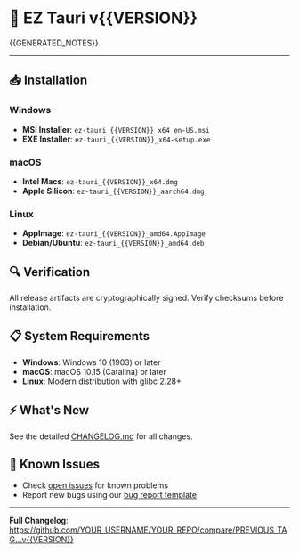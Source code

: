# 🚀 EZ Tauri v{{VERSION}}

{{GENERATED_NOTES}}

---

## 📥 Installation

### Windows

- **MSI Installer**: `ez-tauri_{{VERSION}}_x64_en-US.msi`
- **EXE Installer**: `ez-tauri_{{VERSION}}_x64-setup.exe`

### macOS

- **Intel Macs**: `ez-tauri_{{VERSION}}_x64.dmg`
- **Apple Silicon**: `ez-tauri_{{VERSION}}_aarch64.dmg`

### Linux

- **AppImage**: `ez-tauri_{{VERSION}}_amd64.AppImage`
- **Debian/Ubuntu**: `ez-tauri_{{VERSION}}_amd64.deb`

## 🔍 Verification

All release artifacts are cryptographically signed. Verify checksums before installation.

## 📋 System Requirements

- **Windows**: Windows 10 (1903) or later
- **macOS**: macOS 10.15 (Catalina) or later
- **Linux**: Modern distribution with glibc 2.28+

## ⚡ What's New

See the detailed [CHANGELOG.md](https://github.com/YOUR_USERNAME/YOUR_REPO/blob/main/CHANGELOG.md) for all changes.

## 🐛 Known Issues

- Check [open issues](https://github.com/YOUR_USERNAME/YOUR_REPO/issues) for known problems
- Report new bugs using our [bug report template](https://github.com/YOUR_USERNAME/YOUR_REPO/issues/new?template=bug_report.md)

---

**Full Changelog**: https://github.com/YOUR_USERNAME/YOUR_REPO/compare/PREVIOUS_TAG...v{{VERSION}}
